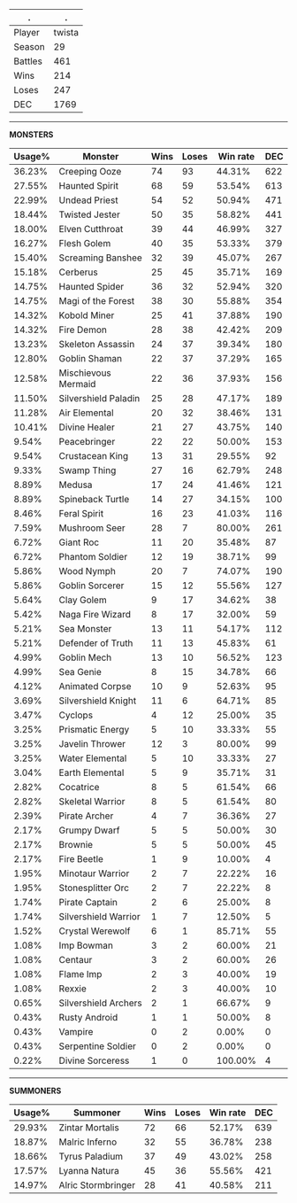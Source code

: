 .|.
|-|-
Player|twista
Season|29
Battles|461
Wins|214
Loses|247
DEC|1769

---
**MONSTERS**

Usage%|Monster|Wins|Loses|Win rate|DEC|
-|-|-|-|-|-|
36.23%|Creeping Ooze|74|93|44.31%|622|
27.55%|Haunted Spirit|68|59|53.54%|613|
22.99%|Undead Priest|54|52|50.94%|471|
18.44%|Twisted Jester|50|35|58.82%|441|
18.00%|Elven Cutthroat|39|44|46.99%|327|
16.27%|Flesh Golem|40|35|53.33%|379|
15.40%|Screaming Banshee|32|39|45.07%|267|
15.18%|Cerberus|25|45|35.71%|169|
14.75%|Haunted Spider|36|32|52.94%|320|
14.75%|Magi of the Forest|38|30|55.88%|354|
14.32%|Kobold Miner|25|41|37.88%|190|
14.32%|Fire Demon|28|38|42.42%|209|
13.23%|Skeleton Assassin|24|37|39.34%|180|
12.80%|Goblin Shaman|22|37|37.29%|165|
12.58%|Mischievous Mermaid|22|36|37.93%|156|
11.50%|Silvershield Paladin|25|28|47.17%|189|
11.28%|Air Elemental|20|32|38.46%|131|
10.41%|Divine Healer|21|27|43.75%|140|
9.54%|Peacebringer|22|22|50.00%|153|
9.54%|Crustacean King|13|31|29.55%|92|
9.33%|Swamp Thing|27|16|62.79%|248|
8.89%|Medusa|17|24|41.46%|121|
8.89%|Spineback Turtle|14|27|34.15%|100|
8.46%|Feral Spirit|16|23|41.03%|116|
7.59%|Mushroom Seer|28|7|80.00%|261|
6.72%|Giant Roc|11|20|35.48%|87|
6.72%|Phantom Soldier|12|19|38.71%|99|
5.86%|Wood Nymph|20|7|74.07%|190|
5.86%|Goblin Sorcerer|15|12|55.56%|127|
5.64%|Clay Golem|9|17|34.62%|38|
5.42%|Naga Fire Wizard|8|17|32.00%|59|
5.21%|Sea Monster|13|11|54.17%|112|
5.21%|Defender of Truth|11|13|45.83%|61|
4.99%|Goblin Mech|13|10|56.52%|123|
4.99%|Sea Genie|8|15|34.78%|66|
4.12%|Animated Corpse|10|9|52.63%|95|
3.69%|Silvershield Knight|11|6|64.71%|85|
3.47%|Cyclops|4|12|25.00%|35|
3.25%|Prismatic Energy|5|10|33.33%|55|
3.25%|Javelin Thrower|12|3|80.00%|99|
3.25%|Water Elemental|5|10|33.33%|27|
3.04%|Earth Elemental|5|9|35.71%|31|
2.82%|Cocatrice|8|5|61.54%|66|
2.82%|Skeletal Warrior|8|5|61.54%|80|
2.39%|Pirate Archer|4|7|36.36%|27|
2.17%|Grumpy Dwarf|5|5|50.00%|30|
2.17%|Brownie|5|5|50.00%|45|
2.17%|Fire Beetle|1|9|10.00%|4|
1.95%|Minotaur Warrior|2|7|22.22%|16|
1.95%|Stonesplitter Orc|2|7|22.22%|8|
1.74%|Pirate Captain|2|6|25.00%|8|
1.74%|Silvershield Warrior|1|7|12.50%|5|
1.52%|Crystal Werewolf|6|1|85.71%|55|
1.08%|Imp Bowman|3|2|60.00%|21|
1.08%|Centaur|3|2|60.00%|26|
1.08%|Flame Imp|2|3|40.00%|19|
1.08%|Rexxie|2|3|40.00%|10|
0.65%|Silvershield Archers|2|1|66.67%|9|
0.43%|Rusty Android|1|1|50.00%|8|
0.43%|Vampire|0|2|0.00%|0|
0.43%|Serpentine Soldier|0|2|0.00%|0|
0.22%|Divine Sorceress|1|0|100.00%|4|

---
**SUMMONERS**

Usage%|Summoner|Wins|Loses|Win rate|DEC|
-|-|-|-|-|-|
29.93%|Zintar Mortalis|72|66|52.17%|639|
18.87%|Malric Inferno|32|55|36.78%|238|
18.66%|Tyrus Paladium|37|49|43.02%|258|
17.57%|Lyanna Natura|45|36|55.56%|421|
14.97%|Alric Stormbringer|28|41|40.58%|211|
